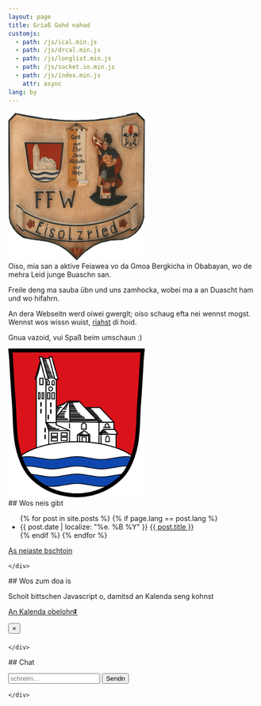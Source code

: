 ```yaml
---
layout: page
title: Griaß Gohd nahad
customjs:
  - path: /js/ical.min.js
  - path: /js/drcal.min.js
  - path: /js/longlist.min.js
  - path: /js/socket.io.min.js
  - path: /js/index.min.js
    attr: async
lang: by
---
```


<div class="row">

  <div class="col-sm-4">
   <img src="/assets/taferl.png" alt="Taferl Feuerwehr Eisolzried"/>
  </div>

<div class="col-sm-4" markdown="1">
Oiso, mia san a aktive Feiawea vo da Gmoa Bergkicha in Obabayan, wo de mehra Leid junge Buaschn san.

Freile deng ma sauba übn und uns zamhocka, wobei ma a an Duascht ham und wo hifahrn.

An dera Webseitn werd oiwei gwerglt; oiso schaug efta nei wennst mogst. Wennst wos wissn wuist, [riahst](/by/kontakt) di hoid.

Gnua vazoid, vui Spaß beim umschaun :)
</div>

  <div class="col-sm-4">
   <img src="/assets/wappen.png" alt="Wappen Bergkirchen"/>
  </div>

</div>

<div class="row">

  <div class="col-sm-3">
    <div class="list-group">

<div class="panel-heading" markdown="1">
## Wos neis gibt
<ul id="posts" class="posts">
{% for post in site.posts %}
{% if page.lang == post.lang %}
 <li>
  <span class="post-date">{{ post.date | localize: "%e. %B %Y" }}</span>
  <a class="post-link" href="{{ post.url | prepend: site.baseurl }}">{{ post.title }}</a>
 </li>
{% endif %}
{% endfor %}
</ul>
<p><a href="{{ "/feed.xml" | prepend: site.baseurl }}">As neiaste bschtoin</a></p>
</div>

    </div>
  </div>

  <div class="col-sm-6">
    <div class="list-group">

<div class="panel-heading" markdown="1">
## Wos zum doa is
<p><div id="drcal" class="table-responsive"></div></p>
<noscript>Schoit bittschen Javascript o, damitsd an Kalenda seng kohnst</noscript>
<p><a href="{{ "/data/termine.ics" | prepend: site.baseurl }}">An Kalenda obelohn&#9196;</a></p>
<div class="modal fade event-modal" tabindex="-1" role="dialog" aria-labelledby="Termindetails">
  <div class="modal-dialog modal-sm" role="document">
    <div class="modal-content">
      <div class="modal-header">
        <button type="button" class="close" data-dismiss="modal" aria-label="Schließen"><span aria-hidden="true">&times;</span></button>
        <h4 class="modal-title"></h4>
      </div>
      <div class="modal-body">
      </div>
    </div>
  </div>
</div>
</div>

    </div>
  </div>

<div class="col-sm-3">
    <div class="list-group">

<div class="panel-heading" markdown="1">
## Chat
<div class="panel panel-default">
  <div class="panel-body chatbox">
    <ul id="messages"></ul>
  </div>
</div>
<form id="chatform">
<div class="input-group">
  <input id="chatinput" type="text" autocomplete="off" class="form-control" placeholder="schreim..." aria-label="Chateingabefeld">
  <span class="input-group-btn">
    <button class="btn btn-default" type="submit">Sendn</button>
  </span>
</div><!-- /input-group -->
</form>
</div>

    </div>
  </div>

</div>
